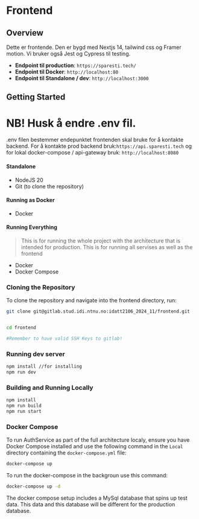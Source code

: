 # Frontend

## Overview

Dette er frontende. Den er bygd med Nextjs 14, tailwind css og Framer motion. Vi bruker også Jest og Cypress til testing.

- **Endpoint til production**: `https://sparesti.tech/`
- **Endpoint til Docker**: `http://localhost:80`
- **Endpoint til Standalone / dev**: `http://localhost:3000`

## Getting Started

# NB! Husk å endre .env fil.

.env filen bestemmer endepunktet frontenden skal bruke for å kontakte backend. For å kontakte prod backend bruk:`https://api.sparesti.tech`
og for lokal docker-compose / api-gateway bruk: `http://localhost:8080`

#### Standalone

- NodeJS 20
- Git (to clone the repository)

#### Running as Docker

- Docker

#### Running Everything

> This is for running the whole project with the architecture that is intended for production.
> This is for running all servises as well as the frontend

- Docker
- Docker Compose

### Cloning the Repository

To clone the repository and navigate into the frontend directory, run:

```bash
git clone git@gitlab.stud.idi.ntnu.no:idatt2106_2024_11/frontend.git


cd frontend

#Remember to have valid SSH Keys to gitlab!
```

### Running dev server

```bash
npm install //for installing
npm run dev

```

### Building and Running Locally

```bash
npm install
npm run build
npm run start

```

### Docker Compose

To run AuthService as part of the full architecture localy, ensure you have Docker Compose installed and use the following command in the `Local` directory containing the `docker-compose.yml` file:

```bash
docker-compose up
```

To run the docker-compose in the backgroun use this command:

```bash
docker-compose up -d
```

The docker compose setup includes a MySql database that spins up test data. This data and this database will be different for the production database.
